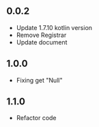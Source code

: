 ## 0.0.2

* Update 1.7.10 kotlin version
* Remove Registrar
* Update document
## 1.0.0

* Fixing get "Null"

## 1.1.0

* Refactor code